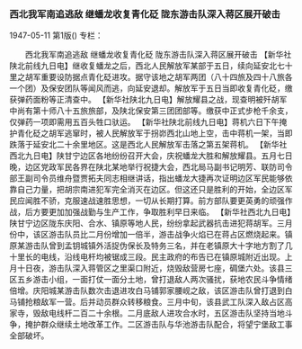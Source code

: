 ### 西北我军南追逃敌  继蟠龙收复青化砭  陇东游击队深入蒋区展开破击

1947-05-11
第1版()
专栏：

　　西北我军南追逃敌
    继蟠龙收复青化砭
    陇东游击队深入蒋区展开破击
    【新华社陕北前线九日电】继收复蟠龙之后，西北人民解放军某部于五日，续向延安北七十里之胡军重要设防据点青化砭进攻。据守该地之胡军两团（八十四旅及四十八旅各一个团）及保安团队等闻风而逃，向延安退却。解放军于五日当即收复青化砭，缴获弹药面粉等正清查中。
    【新华社陕北九日电】解放耀县之战，现查明被歼胡军中尚有第十师八十五旅旅部，及陕北保安第三团团部等。缴获中正式步枪千余支，仅弹药一项即需用五百头牲口驮运。
    【新华社陕北前线九日电】蒋机六日下午掩护青化砭之胡军逃窜时，被人民解放军于拐峁西北山地上空，击中蒋机一架，当即跌落于延安北二十余里地区。这是西北人民解放军击落之第五架蒋机。
    【新华社西北九日电】陕甘宁边区各地纷纷召开大会，庆祝蟠龙大胜和解放耀县。五月七日晚，边区党政军民各界在陕北某地举行祝捷大会，西北局马副书记明芳、联防司令部王副司令员维舟暨贾拓夫同志相继讲话，指出蟠龙大捷再次证明边区军民能够依靠自己力量，把胡宗南进犯军完全消灭在边区。但这还只是胜利的开始，全边区军民应闻胜不骄，克服速战速胜思想，一切从长期打算。前方部队要更英勇的顽强作战，后方要更加加强战勤与生产工作，争取胜利早日来临。
    【新华社西北九日电】陕甘宁边区陇东庆阳、合水、镇原等地人民，纷纷拿起武器抗击进犯蒋胡军。三月份中，该区游击队员比二月份增加一倍半，游击战争火焰已在蒋占区燃烧起来。镇原某游击队曾到孟钥城镇外活捉伪保长及特务三名，并在老镇原大十字地方割了几十里长的电线，沿线电杆均被锯成三段。民主政府的布告已在镇原城附近出现。上月十日夜，游击队深入蒋管区之里渠口附近，烧毁敌营房七座，碉堡六处。该县三区五乡游击小组，一面打仗一面分土地，曾打退敌人两次骚扰，获地农民斗争情绪倍增。庆阳城某游击队数次击退进攻白马铺郭家腰岘之敌，该区游击队曾打退到白马铺抢粮敌军一营。后并动员群众转移粮食。三月中旬，该县武工队深入敌占区高家寺，毁敌电线杆二百二十余根。二月底敌人进攻合水时，五区游击队坚持当地斗争，掩护群众继续土地改革工作。二区游击队与华池游击队配合，将望宁堡敌工事全部破坏。
